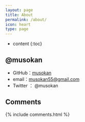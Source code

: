 ```yaml
---
layout: page
title: About
permalink: /about/
icon: heart
type: page
---
```


* content
{:toc}

## @musokan


* GitHub：[musokan](https://github.com/musokan)
* email：musokan55@gmail.com
* Twitter ： @musokan


## Comments

{% include comments.html %}

